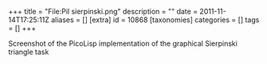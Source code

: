 +++
title = "File:Pil sierpinski.png"
description = ""
date = 2011-11-14T17:25:11Z
aliases = []
[extra]
id = 10868
[taxonomies]
categories = []
tags = []
+++

Screenshot of the PicoLisp implementation of the graphical Sierpinski triangle task
